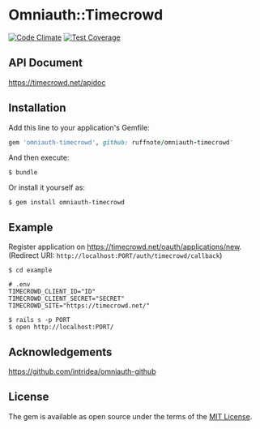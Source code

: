 # Omniauth::Timecrowd

[![Code Climate](https://codeclimate.com/github/ruffnote/omniauth-timecrowd/badges/gpa.svg)](https://codeclimate.com/github/ruffnote/omniauth-timecrowd)
[![Test Coverage](https://codeclimate.com/github/ruffnote/omniauth-timecrowd/badges/coverage.svg)](https://codeclimate.com/github/ruffnote/omniauth-timecrowd/coverage)

## API Document

https://timecrowd.net/apidoc

## Installation

Add this line to your application's Gemfile:

```ruby
gem 'omniauth-timecrowd', github: ruffnote/omniauth-timecrowd'
```

And then execute:

    $ bundle

Or install it yourself as:

    $ gem install omniauth-timecrowd

## Example

Register application on https://timecrowd.net/oauth/applications/new.  
(Redirect URI: `http://localhost:PORT/auth/timecrowd/callback`)

```
$ cd example

# .env
TIMECROWD_CLIENT_ID="ID"
TIMECROWD_CLIENT_SECRET="SECRET"
TIMECROWD_SITE="https://timecrowd.net/"

$ rails s -p PORT
$ open http://localhost:PORT/
```

## Acknowledgements

https://github.com/intridea/omniauth-github

## License

The gem is available as open source under the terms of the [MIT License](http://opensource.org/licenses/MIT).

